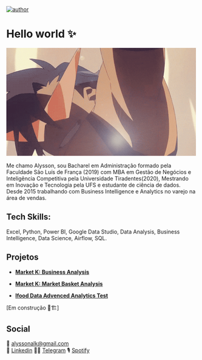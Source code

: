 [![author](https://img.shields.io/badge/author-alysson_guimarães-red.svg)](https://www.linkedin.com/in/guimaraesalysson/)


# Hello world ✨

![](https://github.com/k3ybladewielder/k3ybladewielder/blob/main/kamina.gif)

Me chamo Alysson, sou Bacharel em Administração formado pela Faculdade São Luís de França (2019) com MBA em Gestão de Negócios e Inteligência Competitiva pela Universidade Tiradentes(2020), Mestrando em Inovação e Tecnologia pela UFS e estudante de ciência de dados. Desde 2015 trabalhando com Business Intelligence e Analytics no varejo na área de vendas.

## Tech Skills: 

Excel, Python, Power BI, Google Data Studio, Data Analysis, Business Intelligence, Data Science, Airflow, SQL.

## Projetos<br>
* **[Market K: Business Analysis](https://github.com/k3ybladewielder/market_k/blob/main/market_k_eda.ipynb)**<br>

* **[Market K: Market Basket Analysis](https://github.com/k3ybladewielder/market_k/blob/main/market_k_mba.ipynb)**<br>

* **[Ifood Data Advenced Analytics Test](https://github.com/k3ybladewielder/ifood)**<br>

[Em construção 🚧🏗]


## Social
📧 alyssonalk@gmail.com<br>
💼 [Linkedin](https://www.linkedin.com/in/guimaraesalysson/)
👨‍🚀 [Telegram](t.me/alysson)
🎙 [Spotify](https://open.spotify.com/user/sao5qyutaa7j64zwsojmyq7hq)
